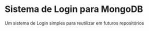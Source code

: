 # Sistema de Login para MongoDB
Um sistema de Login simples para reutilizar em futuros repositórios 
